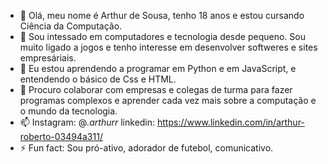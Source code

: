 - 👋 Olá, meu nome é Arthur de Sousa, tenho 18 anos e estou cursando Ciência da Computação.
- 👀 Sou intessado em computadores e tecnologia desde pequeno. Sou muito ligado a jogos e tenho interesse em desenvolver softweres e sites empresáriais.
- 🌱 Eu estou aprendendo a programar em Python e em JavaScript, e entendendo o básico de Css e HTML.
- 💞️ Procuro colaborar com empresas e colegas de turma para fazer programas complexos e aprender cada vez mais sobre a computação e o mundo da tecnologia.
- 📫 Instagram: @_.arthurr_        linkedin: https://www.linkedin.com/in/arthur-roberto-03494a311/
- ⚡ Fun fact: Sou pró-ativo, adorador de futebol, comunicativo.

<!---
Art9913/Art9913 is a ✨ special ✨ repository because its `README.md` (this file) appears on your GitHub profile.
You can click the Preview link to take a look at your changes.
--->
